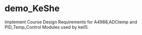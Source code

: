 # demo_KeShe
Implement Course Design Requirements for A4988,ADCtemp and PID_Temp_Control Modules used by keil5.

